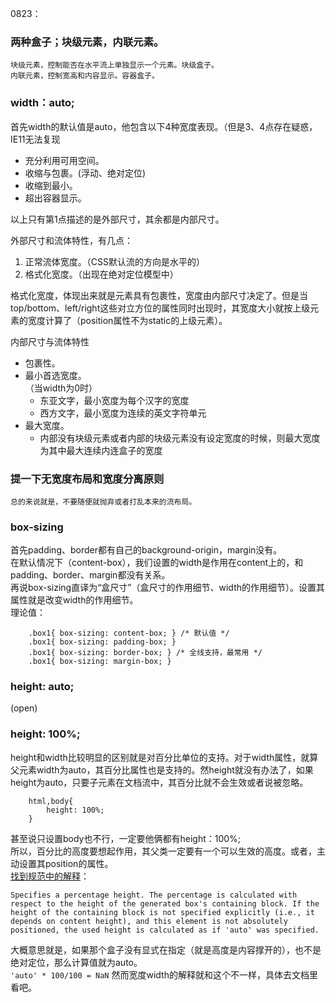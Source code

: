 0823：

### 两种盒子；块级元素，内联元素。  

    块级元素，控制能否在水平流上单独显示一个元素。块级盒子。
    内联元素，控制宽高和内容显示。容器盒子。

### width：auto;  

首先width的默认值是auto，他包含以下4种宽度表现。（但是3、4点存在疑惑，IE11无法复现

 - 充分利用可用空间。
 - 收缩与包裹。(浮动、绝对定位)
 - 收缩到最小。
 - 超出容器显示。

以上只有第1点描述的是外部尺寸，其余都是内部尺寸。 

外部尺寸和流体特性，有几点：   
 1. 正常流体宽度。（CSS默认流的方向是水平的）
 2. 格式化宽度。（出现在绝对定位模型中）

格式化宽度，体现出来就是元素具有包裹性，宽度由内部尺寸决定了。但是当top/bottom、left/right这些对立方位的属性同时出现时，其宽度大小就按上级元素的宽度计算了（position属性不为static的上级元素）。

内部尺寸与流体特性

- 包裹性。
- 最小首选宽度。  
（当width为0时）
    - 东亚文字，最小宽度为每个汉字的宽度
    - 西方文字，最小宽度为连续的英文字符单元
- 最大宽度。  
    - 内部没有块级元素或者内部的块级元素没有设定宽度的时候，则最大宽度为其中最大连续内连盒子的宽度


### 提一下无宽度布局和宽度分离原则
    总的来说就是，不要随便就抛弃或者打乱本来的流布局。


### box-sizing 
首先padding、border都有自己的background-origin，margin没有。  
在默认情况下（content-box），我们设置的width是作用在content上的，和 padding、border、margin都没有关系。  
再说box-sizing直译为“盒尺寸”（盒尺寸的作用细节、width的作用细节）。设置其属性就是改变width的作用细节。  
理论值：
```
    .box1{ box-sizing: content-box; } /* 默认值 */
    .box1{ box-sizing: padding-box; }
    .box1{ box-sizing: border-box; } /* 全线支持，最常用 */
    .box1{ box-sizing: margin-box; }
```

[//]: # (0824)  
<!-- 啊，注释一下 -->

### height: auto;
(open)

### height: 100%;  

height和width比较明显的区别就是对百分比单位的支持。对于width属性，就算父元素width为auto，其百分比属性也是支持的。然height就没有办法了，如果height为auto，只要子元素在文档流中，其百分比就不会生效或者说被忽略。
```
    html,body{
        height: 100%;
    }
```
甚至说只设置body也不行，一定要他俩都有height：100%;  
所以，百分比的高度要想起作用，其父类一定要有一个可以生效的高度。或者，主动设置其position的属性。  
    [找到规范中的解释](https://www.w3.org/TR/CSS22/visudet.html#the-height-property)：
    
    Specifies a percentage height. The percentage is calculated with respect to the height of the generated box's containing block. If the height of the containing block is not specified explicitly (i.e., it depends on content height), and this element is not absolutely positioned, the used height is calculated as if 'auto' was specified.
大概意思就是，如果那个盒子没有显式在指定（就是高度是内容撑开的），也不是绝对定位，那么计算值就为auto。  
`'auto' * 100/100 = NaN`
然而宽度width的解释就和这个不一样，具体去文档里看吧。
